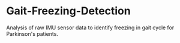 # Gait-Freezing-Detection
Analysis of raw IMU sensor data to identify freezing in gait cycle for Parkinson's patients. 
